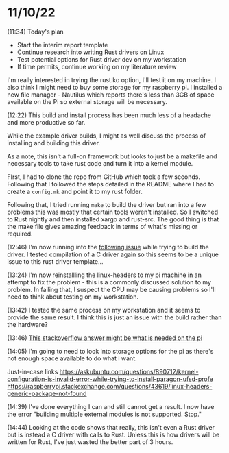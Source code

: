 # 11/10/22

(11:34)
Today's plan
+ Start the interim report template
+ Continue research into writing Rust drivers on Linux
+ Test potential options for Rust driver dev on my workstation
+ If time permits, continue working on my literature review

I'm really interested in trying the rust.ko option, I'll test it on my machine. I also think I might need to buy some storage for my raspberry pi.  I installed a new file manager - Nautilus which reports there's less than 3GB of space available on the Pi so external storage will be necessary. 

(12:22)
This build and install process has been much less of a headache and more productive so far.

While the example driver builds, I might as well discuss the process of installing and building this driver. 

As a note, this isn't a full-on framework but looks to just be a makefile and necessary tools to take rust code and turn it into a kernel module.

FIrst, I had to clone the repo from GitHub which took a few seconds. Following that I followed the steps detailed in the README where I had to create a `config.mk` and point it to my rust folder.

Following that, I tried running `make` to build the driver but ran into a few problems this was mostly that certain tools weren't installed. So I switched to Rust nightly and then installed xargo and rust-src. The good thing is that the make file gives amazing feedback in terms of what's missing or required.

(12:46)
I'm now running into the [following issue](https://stackoverflow.com/questions/50361990/how-to-solve-kernel-configuration-is-invalid-issues) while trying to build the driver. I tested compilation of a C driver again so this seems to be a unique issue to this rust driver template...

(13:24)
I'm now reinstallling the linux-headers to my pi machine in an attempt to fix the problem - this is a commonly discussed solution to my problem. In failing that, I suspect the CPU may be causing problems so I'll need to think about testing on my workstation. 

(13:42)
I tested the same process on my workstation and it seems to provide the same result. I think this is just an issue with the build rather than the hardware?

(13:46)
[This stackoverflow answer might be what is needed on the pi](https://stackoverflow.com/a/68276745/13699926)

(14:05)
I'm going to need to look into storage options for the pi as there's not enough space available to do what i want.


Just-in-case links
https://askubuntu.com/questions/890712/kernel-configuration-is-invalid-error-while-trying-to-install-paragon-ufsd-profe
https://raspberrypi.stackexchange.com/questions/43619/linux-headers-generic-package-not-found

(14:39)
I've done everything I can and still cannot get a result. I now have the error "building multiple external modules is not supported. Stop."

(14:44)
Looking at the code shows that really, this isn't even a Rust driver but is instead a C driver with calls to Rust. Unless this is how drivers will be written for Rust, I've just wasted the better part of 3 hours.
